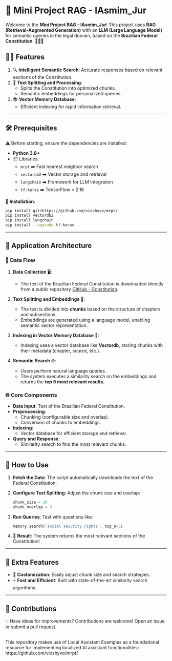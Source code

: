 # 🚀 Mini Project RAG - IAsmim_Jur

Welcome to the **Mini Project RAG - IAsmim_Jur**! This project uses **RAG (Retrieval-Augmented Generation)** with an **LLM (Large Language Model)** for semantic queries in the legal domain, based on the **Brazilian Federal Constitution**. 🧑‍⚖️📜

## 🧙‍♀️ Features

1. 🔍 **Intelligent Semantic Search**: Accurate responses based on relevant sections of the Constitution.
2. 🧹 **Text Splitting and Processing**:
   - Splits the Constitution into optimized chunks.
   - Semantic embeddings for personalized queries.
3. 📚 **Vector Memory Database**:
   - Efficient indexing for rapid information retrieval.

---

## 🛠️ Prerequisites

⚠️ Before starting, ensure the dependencies are installed:

- **Python 3.8+**
- 📦 Libraries:
  - `mrpt` ➡️ Fast nearest neighbor search
  - `vectordb2` ➡️ Vector storage and retrieval
  - `langchain` ➡️ Framework for LLM integration
  - `tf-keras` ➡️ TensorFlow < 2.16

🔧 **Installation**:
```bash
pip install git+https://github.com/vioshyvo/mrpt/
pip install vectordb2
pip install langchain
pip install --upgrade tf-keras
```

---

## 🏰 Application Architecture

### 🔢 **Data Flow**

1. **Data Collection** 🖥️:
   - The text of the Brazilian Federal Constitution is downloaded directly from a public repository [GitHub - Constitution](https://github.com/abjur/constituicao).

2. **Text Splitting and Embeddings** 🔨:
   - The text is divided into **chunks** based on the structure of chapters and subsections.
   - Embeddings are generated using a language model, enabling semantic vector representation.

3. **Indexing in Vector Memory Database** 📂:
   - Indexing uses a vector database like **Vectordb**, storing chunks with their metadata (chapter, source, etc.).

4. **Semantic Search** 🌐:
   - Users perform natural language queries.
   - The system executes a similarity search on the embeddings and returns the **top 5 most relevant results**.

### 🌐 **Core Components**

- **Data Input**: Text of the Brazilian Federal Constitution.
- **Preprocessing**:
  - Chunking (configurable size and overlap).
  - Conversion of chunks to embeddings.
- **Indexing**:
  - Vector database for efficient storage and retrieval.
- **Query and Response**:
  - Similarity search to find the most relevant chunks.

---

## 🔗 How to Use

1. **Fetch the Data**:
   The script automatically downloads the text of the Federal Constitution.

2. **Configure Text Splitting**:
   Adjust the chunk size and overlap:
   ```python
   chunk_size = 20
   chunk_overlap = 3
   ```

3. **Run Queries**:
   Test with questions like:
   ```python
   memory.search('social security rights', top_n=5)
   ```

4. 🔧 **Result**:
   The system returns the most relevant sections of the Constitution!

---

## 🎉 Extra Features

- 🔄 **Customization**: Easily adjust chunk size and search strategies.
- ⚡ **Fast and Efficient**: Built with state-of-the-art similarity search algorithms.

---

## 🤝 Contributions

💡 Have ideas for improvements? Contributions are welcome! Open an issue or submit a pull request.


<br>
This repository makes use of Local Assistant Examples as a foundational resource for implementing localized AI assistant functionalities: https://github.com/vioshyvo/mrpt/
